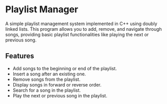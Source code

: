 # Playlist Manager

A simple playlist management system implemented in C++ using doubly linked lists. This program allows you to add, remove, and navigate through songs, providing basic playlist functionalities like playing the next or previous song.

## Features

- Add songs to the beginning or end of the playlist.
- Insert a song after an existing one.
- Remove songs from the playlist.
- Display songs in forward or reverse order.
- Search for a song in the playlist.
- Play the next or previous song in the playlist.
